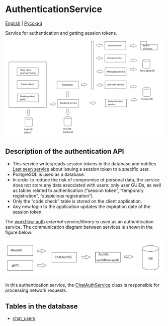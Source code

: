 # AuthenticationService

[English](AuthenticationService.md) | [Русский](AuthenticationService.ru.md)

Service for authentication and getting session tokens.

![SystemOverview](../../img/Convo/SystemOverview.png)

## Description of the authentication API

- This service writes/reads session tokens in the database and notifies [Last seen service](LastSeenService.ru.md) about issuing a session token to a specific user.
- PostgreSQL is used as a database.
- In order to reduce the risk of compromise of personal data, the service does not store any data associated with users: only user GUIDs, as well as tables related to authentication (“session token”, “temporary registration”, “suspicious registration”).
- Only the “code check” table is stored on the client application.
- Any new login to the application updates the expiration date of the session token.

The [workflow-auth](https://github.com/alexeysp11/workflow-auth) *external service*/*library* is used as an authentication service.
The communication diagram between services is shown in the figure below:

![AuthService](../../img/Convo/AuthService.png)

In this authentication service, the [ChatAuthService](../Core/Services/ChatAuthService.md) class is responsible for processing network requests.

## Tables in the database

- [chat_users](../DbTables/chat_users.md)
